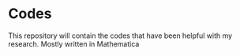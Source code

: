# Codes
This repository will contain the codes that have been helpful with my research. Mostly written in Mathematica
